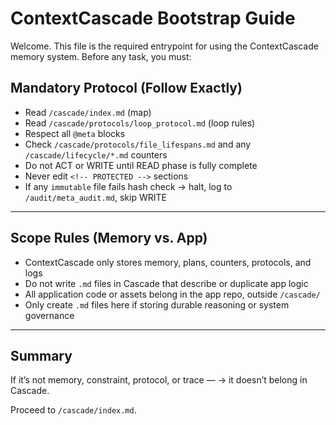 <!-- @meta {
  "fileType": "immutable",
  "purpose": "Bootstrap file enforcing protocol startup, scope discipline, and memory system entry constraints.",
  "editPolicy": "readonly"
} -->
# ContextCascade Bootstrap Guide
Welcome. This file is the required entrypoint for using the ContextCascade memory system. Before any task, you must:

## Mandatory Protocol (Follow Exactly)
- Read `/cascade/index.md` (map)
- Read `/cascade/protocols/loop_protocol.md` (loop rules)
- Respect all `@meta` blocks
- Check `/cascade/protocols/file_lifespans.md` and any `/cascade/lifecycle/*.md` counters
- Do not ACT or WRITE until READ phase is fully complete
- Never edit `<!-- PROTECTED -->` sections
- If any `immutable` file fails hash check → halt, log to `/audit/meta_audit.md`, skip WRITE

---
## Scope Rules (Memory vs. App)
- ContextCascade only stores memory, plans, counters, protocols, and logs
- Do not write `.md` files in Cascade that describe or duplicate app logic
- All application code or assets belong in the app repo, outside `/cascade/`
- Only create `.md` files here if storing durable reasoning or system governance

---
## Summary
If it’s not memory, constraint, protocol, or trace —
→ it doesn’t belong in Cascade.

Proceed to `/cascade/index.md`.
